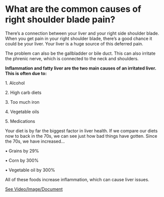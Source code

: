 # What are the common causes of right shoulder blade pain?

There’s a connection between your liver and your right side shoulder blade. When you get pain in your right shoulder blade, there’s a good chance it could be your liver. Your liver is a huge source of this deferred pain.

The problem can also be the gallbladder or bile duct. This can also irritate the phrenic nerve, which is connected to the neck and shoulders.

**Inflammation and fatty liver are the two main causes of an irritated liver. This is often due to:**

1\. Alcohol

2\. High carb diets

3\. Too much iron

4\. Vegetable oils

5\. Medications

Your diet is by far the biggest factor in liver health. If we compare our diets now to back in the 70s, we can see just how bad things have gotten. Since the 70s, we have increased…

• Grains by 29%

• Corn by 300%

• Vegetable oil by 300%

All of these foods increase inflammation, which can cause liver issues.

 [See Video/Image/Document](https://hls-player.drberg.com/asset?path=migrated-assets/your-liver-is-triggering-your-right-shoulder-blade-pain-liver-problems-shoulder-pain-drberg)